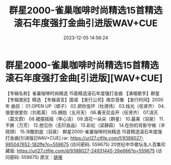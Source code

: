 ﻿---
title: 群星2000-雀巢咖啡时尚精选15首精选滚石年度强打金曲引进版WAV+CUE
date: 2023-12-05 14:56:24
categories: WAV车载音乐、镜像
tags: 华语中文
---
# 群星2000-雀巢咖啡时尚精选15首精选滚石年度强打金曲[引进版][WAV+CUE]

【专辑名称】雀巢咖啡时尚精选 15首精选滚石年度强打金曲
【演唱歌手】群星
【专辑类别】精选
【专辑语言】国语
【发行公司】南京音像
【发行时间】2000年
曲目：
01.OPEN UP（顺子）
02.把你宠坏（杜德伟）
03.烛光（任贤齐）
04.很爱很爱你（刘若英）
05.拥抱（五月天）
06.春天花会开（任贤齐）
07.消灭（莫文蔚）
08.裙摆摇摇（李心洁）
09.浪花一朵朵（群星）
10.最美（羽泉）
11.不换（万芳）
12.想见你（无印良品）
13.彩虹（梁静茹）
14.在你的背影守候（辛晓琪）
15.冷酷到底（羽泉）
群星2000-雀巢咖啡时尚精选 15首精选滚石年度强打金曲[引进版][WAV+CUE].rar: https://url27.ctfile.com/f/9388027-985047652-182ffe?p=559675
(访问密码: 559675)
20世纪中华歌坛名人百集珍藏版: https://url27.ctfile.com/d/9388027-24931445-26e666?p=559675
(访问密码: 559675)
原文：[链接](https://blog.sina.com.cn/s/blog_1647c7e76010313vx.html)